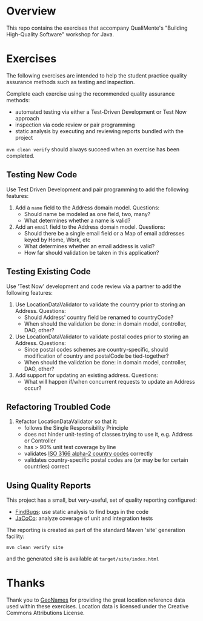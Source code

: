 # Overview #

This repo contains the exercises that accompany QualiMente's "Building High-Quality Software" workshop for Java.

# Exercises #

The following exercises are intended to help the student practice quality assurance methods such as testing and inspection.

Complete each exercise using the recommended quality assurance methods:

* automated testing via either a Test-Driven Development or Test Now approach
* inspection via code review or pair programming
* static analysis by executing and reviewing reports bundled with the project

`mvn clean verify` should always succeed when an exercise has been completed.

## Testing New Code ##

Use Test Driven Development and pair programming to add the following features:

1. Add a `name` field to the Address domain model.  Questions:
    * Should name be modeled as one field, two, many?
    * What determines whether a name is valid?
2. Add an `email` field to the Address domain model.  Questions:
    * Should there be a single email field or a Map of email addresses keyed by Home, Work, etc
    * What determines whether an email address is valid?
    * How far should validation be taken in this application?

## Testing Existing Code ##

Use 'Test Now' development and code review via a partner to add the following features:

1. Use LocationDataValidator to validate the country prior to storing an Address.  Questions:
    * Should Address' country field be renamed to countryCode?
    * When should the validation be done: in domain model, controller, DAO, other?
2. Use LocationDataValidator to validate postal codes prior to storing an Address.  Questions:
    * Since postal codes schemes are country-specific, should modification of country and postalCode be tied-together?
    * When should the validation be done: in domain model, controller, DAO, other?
3. Add support for updating an existing address.  Questions:
    * What will happen if/when concurrent requests to update an Address occur?

## Refactoring Troubled Code ##

1. Refactor LocationDataValidator so that it:
    * follows the Single Responsibility Principle
    * does not hinder unit-testing of classes trying to use it, e.g. Address or Controller
    * has > 90% unit test coverage by line
    * validates [ISO 3166 alpha-2 country codes](https://en.wikipedia.org/wiki/ISO_3166-1_alpha-2) correctly
    * validates country-specific postal codes are (or may be for certain countries) correct


## Using Quality Reports ##

This project has a small, but very-useful, set of quality reporting configured:

* [FindBugs](http://findbugs.sourceforge.net/): use static analysis to find bugs in the code
* [JaCoCo](http://eclemma.org/jacoco/): analyze coverage of unit and integration tests

The reporting is created as part of the standard Maven 'site' generation facility:

`mvn clean verify site`

and the generated site is available at `target/site/index.html`

# Thanks #

Thank you to [GeoNames](http://www.geonames.org/) for providing the great location reference data used within these exercises.  Location data is licensed under the Creative Commons Attributions License.
